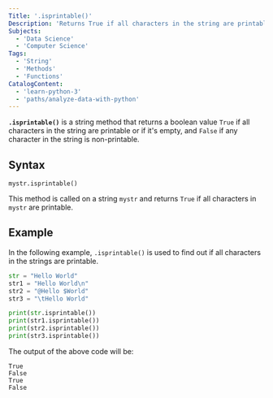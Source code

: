 ```yaml
---
Title: '.isprintable()'
Description: 'Returns True if all characters in the string are printable or the string is empty, otherwise False if any character in the string is nonprintable.'
Subjects:
  - 'Data Science'
  - 'Computer Science'
Tags:
  - 'String'
  - 'Methods'
  - 'Functions'
CatalogContent:
  - 'learn-python-3'
  - 'paths/analyze-data-with-python'
---
```


**`.isprintable()`** is a string method that returns a boolean value `True` if all characters in the string are printable or if it's empty, and `False` if any character in the string is non-printable.

## Syntax

```pseudo
mystr.isprintable()
```

This method is called on a string `mystr` and returns `True` if all characters in `mystr` are printable.

## Example

In the following example, `.isprintable()` is used to find out if all characters in the strings are printable.

```python
str = "Hello World"
str1 = "Hello World\n"
str2 = "@Hello $World"
str3 = "\tHello World"

print(str.isprintable())
print(str1.isprintable())
print(str2.isprintable())
print(str3.isprintable())
```

The output of the above code will be:

```shell
True
False
True
False
```
